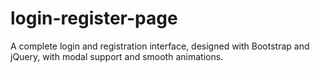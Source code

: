 # login-register-page
A complete login and registration interface, designed with Bootstrap and jQuery, with modal support and smooth animations.
